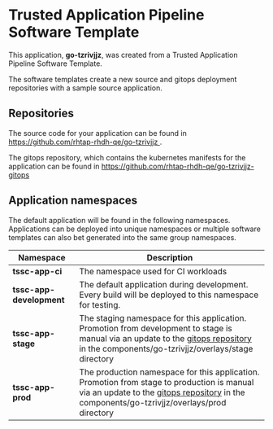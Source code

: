 # Trusted Application Pipeline Software Template

This application, **go-tzrivjjz**, was created from a Trusted Application Pipeline Software Template.

The software templates create a new source and gitops deployment repositories with a sample source application. 

## Repositories

The source code for your application can be found in [https://github.com/rhtap-rhdh-qe/go-tzrivjjz ](https://github.com/rhtap-rhdh-qe/go-tzrivjjz ).
 
The gitops repository, which contains the kubernetes manifests for the application can be found in 
[https://github.com/rhtap-rhdh-qe/go-tzrivjjz-gitops ](https://github.com/rhtap-rhdh-qe/go-tzrivjjz-gitops ) 

## Application namespaces 

The default application will be found in the following namespaces. Applications can be deployed into unique namespaces or multiple software templates can also bet generated into the same group namespaces.  

|  Namespace   |  Description   |  
| -------- | -------- |
| **tssc-app-ci** | The namespace used for CI workloads |
| **tssc-app-development** | The default application during development. Every build will be deployed to this namespace for testing. |
| **tssc-app-stage** | The staging namespace for this application. Promotion from development to stage is manual via an update to the [gitops repository](https://github.com/rhtap-rhdh-qe/go-tzrivjjz-gitops ) in the components/go-tzrivjjz/overlays/stage directory |
| **tssc-app-prod** | The production namespace for this application. Promotion from stage to production is manual via an update to the [gitops repository](https://github.com/rhtap-rhdh-qe/go-tzrivjjz-gitops ) in the components/go-tzrivjjz/overlays/prod directory |
